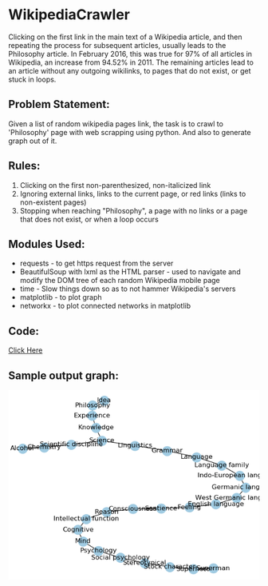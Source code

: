 # WikipediaCrawler

Clicking on the first link in the main text of a Wikipedia article, and then repeating the process for subsequent articles, usually leads to the Philosophy article. In February 2016, this was true for 97% of all articles in Wikipedia, an increase from 94.52% in 2011. The remaining articles lead to an article without any outgoing wikilinks, to pages that do not exist, or get stuck in loops.

## Problem Statement:
Given a list of random wikipedia pages link, the task is to crawl to 'Philosophy' page with web scrapping using python. And also to generate graph out of it.

## Rules:
1. Clicking on the first non-parenthesized, non-italicized link
2. Ignoring external links, links to the current page, or red links (links to non-existent pages)
3. Stopping when reaching "Philosophy", a page with no links or a page that does not exist, or when a loop occurs

## Modules Used:

- requests - to get https request from the server
- BeautifulSoup with lxml as the HTML parser - used to navigate and modify the DOM tree of each random Wikipedia mobile page
- time - Slow things down so as to not hammer Wikipedia's servers
- matplotlib - to plot graph
- networkx - to plot connected networks in matplotlib

## Code:
[Click Here](https://github.com/BalaDhinesh/WikipediaCrawler/blob/master/Wikipedia-Crawl.py)

## Sample output graph:
![Crawl](https://github.com/BalaDhinesh/WikipediaCrawler/blob/master/Sample%20graph.png)
